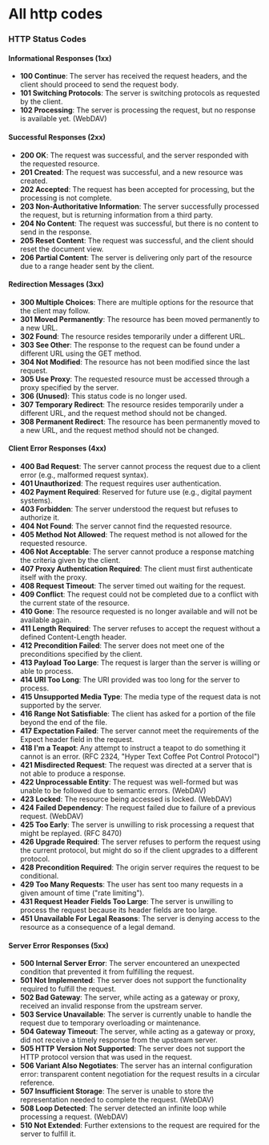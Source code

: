 # All http codes

### HTTP Status Codes

#### Informational Responses (1xx)
- **100 Continue**: The server has received the request headers, and the client should proceed to send the request body.
- **101 Switching Protocols**: The server is switching protocols as requested by the client.
- **102 Processing**: The server is processing the request, but no response is available yet. (WebDAV)

#### Successful Responses (2xx)
- **200 OK**: The request was successful, and the server responded with the requested resource.
- **201 Created**: The request was successful, and a new resource was created.
- **202 Accepted**: The request has been accepted for processing, but the processing is not complete.
- **203 Non-Authoritative Information**: The server successfully processed the request, but is returning information from a third party.
- **204 No Content**: The request was successful, but there is no content to send in the response.
- **205 Reset Content**: The request was successful, and the client should reset the document view.
- **206 Partial Content**: The server is delivering only part of the resource due to a range header sent by the client.

#### Redirection Messages (3xx)
- **300 Multiple Choices**: There are multiple options for the resource that the client may follow.
- **301 Moved Permanently**: The resource has been moved permanently to a new URL.
- **302 Found**: The resource resides temporarily under a different URL.
- **303 See Other**: The response to the request can be found under a different URL using the GET method.
- **304 Not Modified**: The resource has not been modified since the last request.
- **305 Use Proxy**: The requested resource must be accessed through a proxy specified by the server.
- **306 (Unused)**: This status code is no longer used.
- **307 Temporary Redirect**: The resource resides temporarily under a different URL, and the request method should not be changed.
- **308 Permanent Redirect**: The resource has been permanently moved to a new URL, and the request method should not be changed.

#### Client Error Responses (4xx)
- **400 Bad Request**: The server cannot process the request due to a client error (e.g., malformed request syntax).
- **401 Unauthorized**: The request requires user authentication.
- **402 Payment Required**: Reserved for future use (e.g., digital payment systems).
- **403 Forbidden**: The server understood the request but refuses to authorize it.
- **404 Not Found**: The server cannot find the requested resource.
- **405 Method Not Allowed**: The request method is not allowed for the requested resource.
- **406 Not Acceptable**: The server cannot produce a response matching the criteria given by the client.
- **407 Proxy Authentication Required**: The client must first authenticate itself with the proxy.
- **408 Request Timeout**: The server timed out waiting for the request.
- **409 Conflict**: The request could not be completed due to a conflict with the current state of the resource.
- **410 Gone**: The resource requested is no longer available and will not be available again.
- **411 Length Required**: The server refuses to accept the request without a defined Content-Length header.
- **412 Precondition Failed**: The server does not meet one of the preconditions specified by the client.
- **413 Payload Too Large**: The request is larger than the server is willing or able to process.
- **414 URI Too Long**: The URI provided was too long for the server to process.
- **415 Unsupported Media Type**: The media type of the request data is not supported by the server.
- **416 Range Not Satisfiable**: The client has asked for a portion of the file beyond the end of the file.
- **417 Expectation Failed**: The server cannot meet the requirements of the Expect header field in the request.
- **418 I'm a Teapot**: Any attempt to instruct a teapot to do something it cannot is an error. (RFC 2324, "Hyper Text Coffee Pot Control Protocol")
- **421 Misdirected Request**: The request was directed at a server that is not able to produce a response.
- **422 Unprocessable Entity**: The request was well-formed but was unable to be followed due to semantic errors. (WebDAV)
- **423 Locked**: The resource being accessed is locked. (WebDAV)
- **424 Failed Dependency**: The request failed due to failure of a previous request. (WebDAV)
- **425 Too Early**: The server is unwilling to risk processing a request that might be replayed. (RFC 8470)
- **426 Upgrade Required**: The server refuses to perform the request using the current protocol, but might do so if the client upgrades to a different protocol.
- **428 Precondition Required**: The origin server requires the request to be conditional.
- **429 Too Many Requests**: The user has sent too many requests in a given amount of time ("rate limiting").
- **431 Request Header Fields Too Large**: The server is unwilling to process the request because its header fields are too large.
- **451 Unavailable For Legal Reasons**: The server is denying access to the resource as a consequence of a legal demand.

#### Server Error Responses (5xx)
- **500 Internal Server Error**: The server encountered an unexpected condition that prevented it from fulfilling the request.
- **501 Not Implemented**: The server does not support the functionality required to fulfill the request.
- **502 Bad Gateway**: The server, while acting as a gateway or proxy, received an invalid response from the upstream server.
- **503 Service Unavailable**: The server is currently unable to handle the request due to temporary overloading or maintenance.
- **504 Gateway Timeout**: The server, while acting as a gateway or proxy, did not receive a timely response from the upstream server.
- **505 HTTP Version Not Supported**: The server does not support the HTTP protocol version that was used in the request.
- **506 Variant Also Negotiates**: The server has an internal configuration error: transparent content negotiation for the request results in a circular reference.
- **507 Insufficient Storage**: The server is unable to store the representation needed to complete the request. (WebDAV)
- **508 Loop Detected**: The server detected an infinite loop while processing a request. (WebDAV)
- **510 Not Extended**: Further extensions to the request are required for the server to fulfill it.

